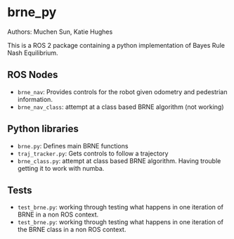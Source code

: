 # brne_py
Authors: Muchen Sun, Katie Hughes

This is a ROS 2 package containing a python implementation of Bayes Rule Nash Equilibrium.

## ROS Nodes
* `brne_nav`: Provides controls for the robot given odometry and pedestrian information.
* `brne_nav_class`: attempt at a class based BRNE algorithm (not working)

## Python libraries
* `brne.py`: Defines main BRNE functions
* `traj_tracker.py`: Gets controls to follow a trajectory
* `brne_class.py`: attempt at class based BRNE algorithm. Having trouble getting it to work with numba.

## Tests
* `test_brne.py`: working through testing what happens in one iteration of BRNE in a non ROS context.
* `test_brne.py`: working through testing what happens in one iteration of the BRNE class in a non ROS context.

